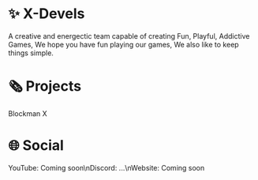 # ✨ X-Devels
A creative and energectic team capable of creating Fun, Playful, Addictive Games, We hope you have fun playing our games, We also like to keep things simple.
# 🗞️ Projects
Blockman X
# 🌐 Social
YouTube: Coming soon\nDiscord: ...\nWebsite: Coming soon
